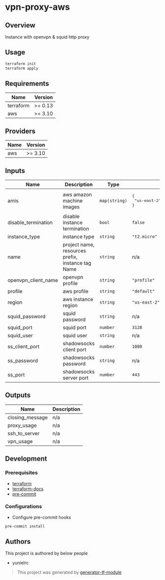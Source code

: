 # vpn-proxy-aws

## Overview

Instance with openvpn & squid http proxy

## Usage

```sh
terraform init
terraform apply
```

<!-- BEGINNING OF PRE-COMMIT-TERRAFORM DOCS HOOK -->
## Requirements

| Name | Version |
|------|---------|
| terraform | >= 0.13 |
| aws | >= 3.10 |

## Providers

| Name | Version |
|------|---------|
| aws | >= 3.10 |

## Inputs

| Name | Description | Type | Default | Required |
|------|-------------|------|---------|:--------:|
| amis | aws amazon machine images | `map(string)` | <pre>{<br>  "us-east-2": "ami-01237fce26136c8cc"<br>}</pre> | no |
| disable\_termination | disable instance termination | `bool` | `false` | no |
| instance\_type | instance type | `string` | `"t2.micro"` | no |
| name | project name, resources prefix, instance tag Name | `string` | n/a | yes |
| openvpn\_client\_name | openvpn profile | `string` | `"profile"` | no |
| profile | aws profile | `string` | `"default"` | no |
| region | aws instance region | `string` | `"us-east-2"` | no |
| squid\_password | squid password | `string` | n/a | yes |
| squid\_port | squid port | `number` | `3128` | no |
| squid\_user | squid user | `string` | n/a | yes |
| ss\_client\_port | shadowsocks client port | `number` | `1080` | no |
| ss\_password | shadowsocks password | `string` | n/a | yes |
| ss\_port | shadowsocks server port | `number` | `443` | no |

## Outputs

| Name | Description |
|------|-------------|
| closing\_message | n/a |
| proxy\_usage | n/a |
| ssh\_to\_server | n/a |
| vpn\_usage | n/a |

<!-- END OF PRE-COMMIT-TERRAFORM DOCS HOOK -->

## Development

### Prerequisites

- [terraform](https://learn.hashicorp.com/terraform/getting-started/install#installing-terraform)
- [terraform-docs](https://github.com/segmentio/terraform-docs)
- [pre-commit](https://pre-commit.com/#install)

### Configurations

- Configure pre-commit hooks

```sh
pre-commit install
```

## Authors

This project is authored by below people

- yunielrc

> This project was generated by [generator-tf-module](https://github.com/sudokar/generator-tf-module)
